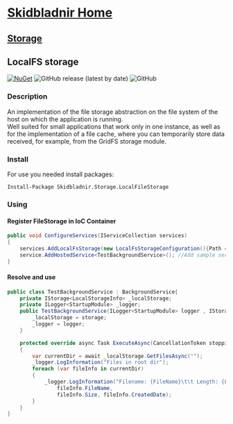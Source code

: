 # [Skidbladnir Home](../../../README.md)

## [Storage](../README.md)

## LocalFS storage

[![NuGet](https://img.shields.io/nuget/vpre/Skidbladnir.Storage.LocalFileStorage.svg?label=Skidbladnir.Storage.LocalFileStorage)](https://www.nuget.org/packages/Skidbladnir.Storage.LocalFileStorage/absoluteLatest/)
![GitHub release (latest by date)](https://img.shields.io/github/v/release/amest/Skidbladnir)
![GitHub](https://img.shields.io/github/license/amest/Skidbladnir)

### Description

An implementation of the file storage abstraction on the file system of the host on which the application is running.  
Well suited for small applications that work only in one instance, as well as for the implementation of a file cache, where you can temporarily store data received, for example, from the GridFS storage module.

### Install

For use you needed install packages:

```
Install-Package Skidbladnir.Storage.LocalFileStorage
```

### Using

#### Register FileStorage in IoC Container

```c#
public void ConfigureServices(IServiceCollection services)
{
    services.AddLocalFsStorage(new LocalFsStorageConfiguration(){Path ="c:\\file_storage"});
    service.AddHostedService<TestBackgroundService>(); //Add sample service
}
```

#### Resolve and use

```c#
public class TestBackgroundService : BackgroundService{
    private IStorage<LocalStorageInfo> _localStorage;
    private ILogger<StartupModule> _logger;
    public TestBackgroundService(ILogger<StartupModule> logger , IStorage<LocalStorageInfo> storage){
        _localStorage = storage;
        _logger = logger;
    }

    protected override async Task ExecuteAsync(CancellationToken stoppingToken)
    {
        var currentDir = await _localStorage.GetFilesAsync("");
        _logger.LogInformation("Files in root dir");
        foreach (var fileInfo in currentDir)
        {
            _logger.LogInformation("Filename: {FileName}\t\t Length: {Length}\t\t Date: {Date}",
                fileInfo.FileName,
                fileInfo.Size, fileInfo.CreatedDate);
        }
    }
}
```
